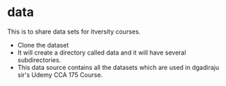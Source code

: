 # data
This is to share data sets for itversity courses.

* Clone the dataset
* It will create a directory called data and it will have several subdirectories.
* This data source contains all the datasets which are used in dgadiraju sir's Udemy CCA 175 Course.
